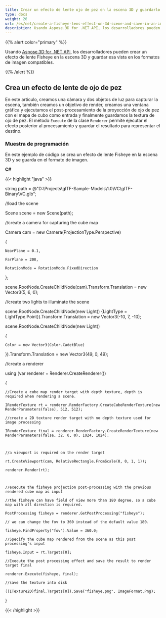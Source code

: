 ```yaml
---
title: Crear un efecto de lente ojo de pez en la escena 3D y guardarlo en una imagen
type: docs
weight: 20
url: /es/net/create-a-fisheye-lens-effect-on-3d-scene-and-save-in-an-image/
description: Usando Aspose.3D for .NET API, los desarrolladores pueden crear un efecto de lente Fisheye en la escena 3D y guardar esa vista en los formatos de imagen compatibles.
---
```

{{% alert color="primary" %}}

Usando [Aspose.3D for .NET API](https://products.aspose.com/3d/net/), los desarrolladores pueden crear un efecto de lente Fisheye en la escena 3D y guardar esa vista en los formatos de imagen compatibles.

{{% /alert %}}
##  **Crea un efecto de lente de ojo de pez**
En este artículo, creamos una cámara y dos objetos de luz para capturar la escena, también creamos un objetivo de render, creamos una ventana gráfica y ejecutamos el post-procesamiento de la proyección de ojo de pez con el mapa de cubo como entrada y finalmente guardamos la textura de ojo de pez. El método `Execute` de la clase `Renderer` permite ejecutar el efecto posterior al procesamiento y guardar el resultado para representar el destino.
###  **Muestra de programación**
En este ejemplo de código se crea un efecto de lente Fisheye en la escena 3D y se guarda en el formato de imagen.

**C#**

{{< highlight "java" >}}

 string path = @"D:\Projects\glTF-Sample-Models\1.0\VC\glTF-Binary\VC.glb";

//load the scene

Scene scene = new Scene(path);

//create a camera for capturing the cube map

Camera cam = new Camera(ProjectionType.Perspective)

{

    NearPlane = 0.1,

    FarPlane = 200,

    RotationMode = RotationMode.FixedDirection

};

scene.RootNode.CreateChildNode(cam).Transform.Translation = new Vector3(5, 6, 0);



//create two lights to illuminate the scene

scene.RootNode.CreateChildNode(new Light() {LightType = LightType.Point}).Transform.Translation = new Vector3(-10, 7, -10);

scene.RootNode.CreateChildNode(new Light()

{

    Color = new Vector3(Color.CadetBlue)

}).Transform.Translation = new Vector3(49, 0, 49);



//create a renderer

using (var renderer = Renderer.CreateRenderer())

{

    //Create a cube map render target with depth texture, depth is required when rendering a scene.

    IRenderTexture rt = renderer.RenderFactory.CreateCubeRenderTexture(new RenderParameters(false), 512, 512);

    //create a 2D texture render target with no depth texture used for image processing

    IRenderTexture final = renderer.RenderFactory.CreateRenderTexture(new RenderParameters(false, 32, 0, 0), 1024, 1024);



    //a viewport is required on the render target

    rt.CreateViewport(cam, RelativeRectangle.FromScale(0, 0, 1, 1));

    renderer.Render(rt);



    //execute the fisheye projection post-processing with the previous rendered cube map as input

    //the fisheye can have field of view more than 180 degree, so a cube map with all direction is required.

    PostProcessing fisheye = renderer.GetPostProcessing("fisheye");

    // we can change the fov to 360 instead of the default value 180.

    fisheye.FindProperty("fov").Value = 360.0;

    //Specify the cube map rendered from the scene as this post processing's input

    fisheye.Input = rt.Targets[0];

    //Execute the post processing effect and save the result to render target final

    renderer.Execute(fisheye, final);

    //save the texture into disk

    ((ITexture2D)final.Targets[0]).Save("fisheye.png", ImageFormat.Png);

}

{{< /highlight >}}
